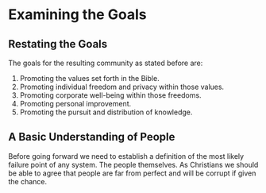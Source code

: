 # Examining the Goals

## Restating the Goals

The goals for the resulting community as stated before are:

1. Promoting the values set forth in the Bible.
1. Promoting individual freedom and privacy within those values.
1. Promoting corporate well-being within those freedoms.
1. Promoting personal improvement.
1. Promoting the pursuit and distribution of knowledge.

## A Basic Understanding of People

Before going forward we need to establish a definition of the most likely failure point of any system. The people themselves. As Christians we should be able to agree that people are far from perfect and will be corrupt if given the chance.


